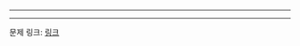 ***

***
문제 링크: [링크](https://swexpertacademy.com/main/code/problem/problemDetail.do?problemLevel=3&contestProbId=AWBnA2jaxDsDFAWr&categoryId=AWBnA2jaxDsDFAWr&categoryType=CODE&problemTitle=&orderBy=PASS_RATE&selectCodeLang=ALL&select-1=3&pageSize=10&pageIndex=3)
